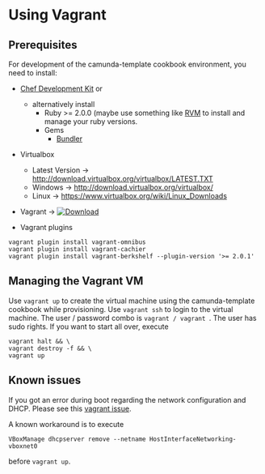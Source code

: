 # Using Vagrant

## Prerequisites

For development of the camunda-template cookbook environment, you need to install:

* [Chef Development Kit](http://www.getchef.com/downloads/chef-dk/) or
   * alternatively install
      * Ruby >= 2.0.0 (maybe use something like [RVM](http://rvm.io) to install and manage your ruby versions.
      * Gems
         * [Bundler](http://bundler.io/)

* Virtualbox
    * Latest Version -> http://download.virtualbox.org/virtualbox/LATEST.TXT
    * Windows -> http://download.virtualbox.org/virtualbox/
    * Linux -> https://www.virtualbox.org/wiki/Linux_Downloads
* Vagrant -> [ ![Download](https://api.bintray.com/packages/mitchellh/vagrant/vagrant/images/download.png) ](https://bintray.com/mitchellh/vagrant/vagrant/_latestVersion)
* Vagrant plugins
```
vagrant plugin install vagrant-omnibus
vagrant plugin install vagrant-cachier
vagrant plugin install vagrant-berkshelf --plugin-version '>= 2.0.1'
```


## Managing the Vagrant VM

Use ```vagrant up``` to create the virtual machine using the camunda-template cookbook while provisioning.
Use ```vagrant ssh``` to login to the virtual machine.
The user / password combo is ```vagrant / vagrant ```. The user has sudo rights.
If you want to start all over, execute
```
vagrant halt && \
vagrant destroy -f && \
vagrant up
```


## Known issues

If you got an error during boot regarding the network configuration and DHCP. Please see this
[vagrant issue](https://github.com/mitchellh/vagrant/issues/3083).

A known workaround is to execute

```
VBoxManage dhcpserver remove --netname HostInterfaceNetworking-vboxnet0
```

before `vagrant up`.
